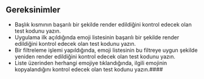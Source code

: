 ## Gereksinimler
- Başlık kısmının başarılı bir şekilde render edildiğini kontrol edecek olan test kodunu yazın.
- Uygulama ilk açıldığında emoji listesinin başarılı bir şekilde render edildiğini kontrol edecek olan test kodunu yazın.
- Bir filtreleme işlemi yapıldığında, emoji listesinin bu filtreye uygun şekilde yeniden render edildiğini kontrol edecek olan test kodunu yazın.
- Liste üzerinden herhangi emojiye tıklandığında, ilgili emojinin kopyalandığını kontrol edecek olan test kodunu yazın.####